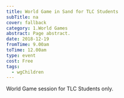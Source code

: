 ```yaml
---
title: World Game in Sand for TLC Students
subTitle: na
cover: fallback
category: 1.World Games
abstract: Page abstract.
date: 2018-12-19
fromTime: 9.00am
toTime: 12.00am
type: event
cost: Free
tags:
  - wgChildren
---
```


World Game session for TLC Students only.

